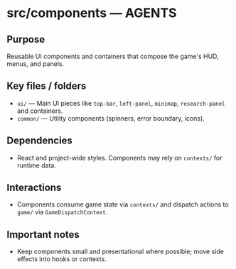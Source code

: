 # src/components — AGENTS

## Purpose

Reusable UI components and containers that compose the game's HUD, menus, and panels.

## Key files / folders

- `ui/` — Main UI pieces like `top-bar`, `left-panel`, `minimap`, `research-panel` and containers.
- `common/` — Utility components (spinners, error boundary, icons).

## Dependencies

- React and project-wide styles. Components may rely on `contexts/` for runtime data.

## Interactions

- Components consume game state via `contexts/` and dispatch actions to `game/` via `GameDispatchContext`.

## Important notes

- Keep components small and presentational where possible; move side effects into hooks or contexts.
